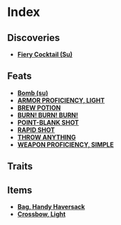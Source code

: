 # Index

## Discoveries

* [**Fiery Cocktail (Su)**](discoveries.md#fiery-cocktail-su)

## Feats

* [**Bomb (su)**](feats.md#bomb-su)
* [**ARMOR PROFICIENCY, LIGHT**](feats.md#armor-proficiency-light)
* [**BREW POTION**](feats.md#brew-potion)
* [**BURN! BURN! BURN!**](feats.md#burn-burn-burn)
* [**POINT-BLANK SHOT**](feats.md#point-blank-shot)
* [**RAPID SHOT**](feats.md#rapid-shot)
* [**THROW ANYTHING**](feats.md#throw-anything)
* [**WEAPON PROFICIENCY, SIMPLE**](feats.md#weapon-proficiency-simple)

## Traits

## Items

* [**Bag, Handy Haversack**](items.md#bag-handy-haversack)
* [**Crossbow, Light**](items.md#crossbow-light)


<!---
* [](traits.md#)
* [](items.md#)
--->